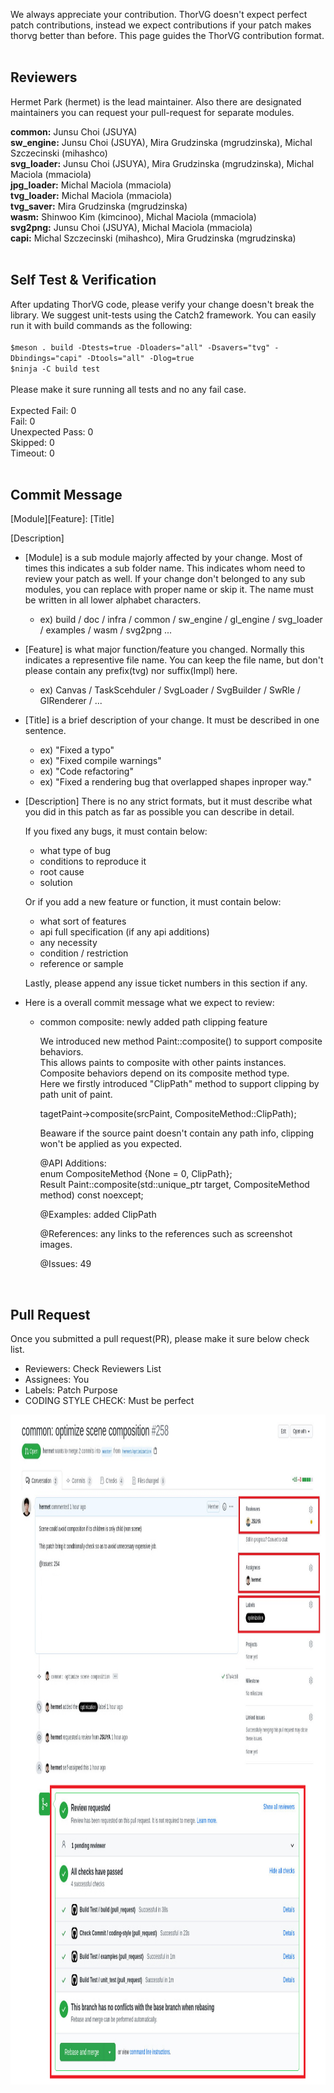 We always appreciate your contribution. ThorVG doesn't expect perfect patch contributions, instead we expect contributions if your patch makes thorvg better than before. This page guides the ThorVG contribution format.<br />
<br />
## Reviewers
Hermet Park (hermet) is the lead maintainer. Also there are designated maintainers you can request your pull-request for separate modules.

<b>common:</b> Junsu Choi (JSUYA) <br />
<b>sw_engine:</b> Junsu Choi (JSUYA), Mira Grudzinska (mgrudzinska), Michal Szczecinski (mihashco) <br />
<b>svg_loader:</b> Junsu Choi (JSUYA), Mira Grudzinska (mgrudzinska), Michal Maciola (mmaciola) <br />
<b>jpg_loader:</b> Michal Maciola (mmaciola) <br />
<b>tvg_loader:</b> Michal Maciola (mmaciola) <br />
<b>tvg_saver:</b> Mira Grudzinska (mgrudzinska) <br />
<b>wasm:</b> Shinwoo Kim (kimcinoo), Michal Maciola (mmaciola) <br />
<b>svg2png:</b> Junsu Choi (JSUYA), Michal Maciola (mmaciola) <br />
<b>capi:</b> Michal Szczecinski (mihashco), Mira Grudzinska (mgrudzinska) <br />
<br />

## Self Test & Verification
After updating ThorVG code, please verify your change doesn't break the library. We suggest unit-tests using the Catch2 framework. You can easily run it with build commands as the following: <br />
<br/>
`
$meson . build -Dtests=true -Dloaders="all" -Dsavers="tvg" -Dbindings="capi" -Dtools="all" -Dlog=true
`
<br />
`
$ninja -C build test
`
<br/>
<br/>
Please make it sure running all tests and no any fail case.<br/>
<br/>
Expected Fail:      0<br/>
Fail:               0<br/>
Unexpected Pass:    0<br/>
Skipped:            0<br/>
Timeout:            0<br/>
<br/>
## Commit Message
[Module][Feature]: [Title]

[Description]

- [Module] is a sub module majorly affected by your change. Most of times this indicates a sub folder name.
This indicates whom need to review your patch as well.
If your change don't belonged to any sub modules, you can replace with proper name or skip it.
The name must be written in all lower alphabet characters.
  - ex) build / doc / infra / common / sw_engine / gl_engine / svg_loader / examples / wasm / svg2png  ...

- [Feature] is what major function/feature you changed. Normally this indicates a representive file name. 
You can keep the file name, but don't please contain any prefix(tvg) nor suffix(Impl) here.
  - ex) Canvas / TaskScehduler / SvgLoader / SvgBuilder / SwRle / GlRenderer / ...

- [Title] is a brief description of your change. It must be described in one sentence.
  - ex) "Fixed a typo"
  - ex) "Fixed compile warnings"
  - ex) "Code refactoring"
  - ex) "Fixed a rendering bug that overlapped shapes inproper way."
  
- [Description] There is no any strict formats, but it must describe what you did in this patch as far as possible you can describe in detail.

  If you fixed any bugs, it must contain below:
  - what type of bug  
  - conditions to reproduce it
  - root cause
  - solution 
  
  Or if you add a new feature or function, it must contain below:
  - what sort of features
  - api full specification (if any api additions)
  - any necessity
  - condition / restriction  
  - reference or sample
  
  Lastly, please append any issue ticket numbers in this section if any.
  
  
- Here is a overall commit message what we expect to review:
  
  - common composite: newly added path clipping feature

    We introduced new method Paint::composite() to support composite behaviors. </br>
    This allows paints to composite with other paints instances. </br>
    Composite behaviors depend on its composite method type. </br>
    Here we firstly introduced "ClipPath" method to support clipping by path unit of paint.</br>    
    
    tagetPaint->composite(srcPaint, CompositeMethod::ClipPath);</br>
    
    Beaware if the source paint doesn't contain any path info, clipping won't be applied as you expected.
    
    @API Additions:</br>
    enum CompositeMethod {None = 0, ClipPath}; </br>
    Result Paint::composite(std::unique_ptr<Paint> target, CompositeMethod method) const noexcept;</br>

    @Examples: added ClipPath</br>
    
    @References: any links to the references such as screenshot images.

    @Issues: 49
<br />

## Pull Request
  
Once you submitted a pull request(PR), please make it sure below check list.
-  Reviewers: Check Reviewers List
-  Assignees: You
-  Labels: Patch Purpose
-  CODING STYLE CHECK: Must be perfect
<p align="center"><img width="1000" height="1072" src="https://github.com/Samsung/thorvg/blob/master/res/contribution.png"></p>
